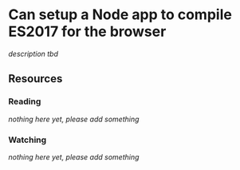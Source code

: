 # Can setup a Node app to compile ES2017 for the browser
_description tbd_
## Resources
### Reading
_nothing here yet, please add something_
### Watching
_nothing here yet, please add something_

